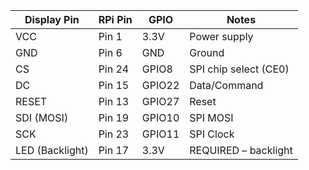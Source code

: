 | Display Pin   | RPi Pin | GPIO   | Notes                  |
|---------------|---------|--------|------------------------|
| VCC           | Pin 1   | 3.3V   | Power supply           |
| GND           | Pin 6   | GND    | Ground                 |
| CS            | Pin 24  | GPIO8  | SPI chip select (CE0)  |
| DC            | Pin 15  | GPIO22 | Data/Command           |
| RESET         | Pin 13  | GPIO27 | Reset                  |
| SDI (MOSI)    | Pin 19  | GPIO10 | SPI MOSI               |
| SCK           | Pin 23  | GPIO11 | SPI Clock              |
| LED (Backlight)| Pin 17 | 3.3V   | REQUIRED – backlight   |
